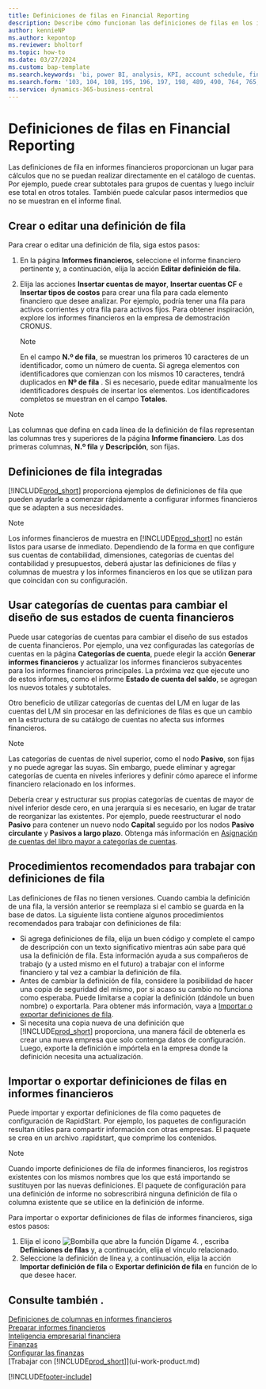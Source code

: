```yaml
---
title: Definiciones de filas en Financial Reporting
description: Describe cómo funcionan las definiciones de filas en los informes financieros.
author: kennieNP
ms.author: kepontop
ms.reviewer: bholtorf
ms.topic: how-to
ms.date: 03/27/2024
ms.custom: bap-template
ms.search.keywords: 'bi, power BI, analysis, KPI, account schedule, financial report'
ms.search.form: '103, 104, 108, 195, 196, 197, 198, 489, 490, 764, 765, 766'
ms.service: dynamics-365-business-central
---
```


# <a name="row-definitions-in-financial-reporting"></a>Definiciones de filas en Financial Reporting

Las definiciones de fila en informes financieros proporcionan un lugar para cálculos que no se puedan realizar directamente en el catálogo de cuentas. Por ejemplo, puede crear subtotales para grupos de cuentas y luego incluir ese total en otros totales. También puede calcular pasos intermedios que no se muestran en el informe final.

## <a name="create-or-edit-a-row-definition"></a>Crear o editar una definición de fila

Para crear o editar una definición de fila, siga estos pasos:

1. En la página **Informes financieros**, seleccione el informe financiero pertinente y, a continuación, elija la acción **Editar definición de fila**.
1. Elija las acciones **Insertar cuentas de mayor**, **Insertar cuentas CF** e **Insertar tipos de costos** para crear una fila para cada elemento financiero que desee analizar. Por ejemplo, podría tener una fila para activos corrientes y otra fila para activos fijos. Para obtener inspiración, explore los informes financieros en la empresa de demostración CRONUS.

    > [!NOTE]
    > En el campo **N.º de fila**, se muestran los primeros 10 caracteres de un identificador, como un número de cuenta. Si agrega elementos con identificadores que comienzan con los mismos 10 caracteres, tendrá duplicados en **Nº de fila** . Si es necesario, puede editar manualmente los identificadores después de insertar los elementos. Los identificadores completos se muestran en el campo **Totales**.

> [!NOTE]
> Las columnas que defina en cada línea de la definición de filas representan las columnas tres y superiores de la página **Informe financiero**. Las dos primeras columnas, **N.º fila** y **Descripción**, son fijas.  

## <a name="built-in-row-definitions"></a>Definiciones de fila integradas

[!INCLUDE[prod_short](includes/prod_short.md)] proporciona ejemplos de definiciones de fila que pueden ayudarle a comenzar rápidamente a configurar informes financieros que se adapten a sus necesidades.

<!-- update this when we release the new templates in 24.1
| Row definition code | Description | How to use this row definition | 
| ------------------- | ----------- | ------------------------------ | 
| TBA 1 | TBA 1 | TBA 1 |
| TBA 2 | TBA 2 | TBA 2 |
| TBA 3 | TBA 3 | TBA 3 |
| TBA 4 | TBA 4 | TBA 4 | 
-->

> [!NOTE]
> Los informes financieros de muestra en [!INCLUDE[prod_short](includes/prod_short.md)] no están listos para usarse de inmediato. Dependiendo de la forma en que configure sus cuentas de contabilidad, dimensiones, categorías de cuentas del contabilidad y presupuestos, deberá ajustar las definiciones de filas y columnas de muestra y los informes financieros en los que se utilizan para que coincidan con su configuración.

## <a name="use-gl-account-categories-to-change-the-layout-of-your-financial-statements"></a>Usar categorías de cuentas para cambiar el diseño de sus estados de cuenta financieros

Puede usar categorías de cuentas para cambiar el diseño de sus estados de cuenta financieros. Por ejemplo, una vez configuradas las categorías de cuentas en la página **Categorías de cuenta**, puede elegir la acción **Generar informes financieros** y actualizar los informes financieros subyacentes para los informes financieros principales. La próxima vez que ejecute uno de estos informes, como el informe **Estado de cuenta del saldo**, se agregan los nuevos totales y subtotales.

Otro beneficio de utilizar categorías de cuentas del L/M en lugar de las cuentas del L/M sin procesar en las definiciones de filas es que un cambio en la estructura de su catálogo de cuentas no afecta sus informes financieros.

> [!NOTE]
> Las categorías de cuentas de nivel superior, como el nodo **Pasivo**, son fijas y no puede agregar las suyas. Sin embargo, puede eliminar y agregar categorías de cuenta en niveles inferiores y definir cómo aparece el informe financiero relacionado en los informes.
>
> Debería crear y estructurar sus propias categorías de cuentas de mayor de nivel inferior desde cero, en una jerarquía si es necesario, en lugar de tratar de reorganizar las existentes. Por ejemplo, puede reestructurar el nodo **Pasivo** para contener un nuevo nodo **Capital** seguido por los nodos **Pasivo circulante** y **Pasivos a largo plazo**. Obtenga más información en [Asignación de cuentas del libro mayor a categorías de cuentas](finance-general-ledger.md#account-categories).

## <a name="best-practices-for-working-with-row-definitions"></a>Procedimientos recomendados para trabajar con definiciones de fila

Las definiciones de filas no tienen versiones. Cuando cambia la definición de una fila, la versión anterior se reemplaza si el cambio se guarda en la base de datos. La siguiente lista contiene algunos procedimientos recomendados para trabajar con definiciones de fila:

- Si agrega definiciones de fila, elija un buen código y complete el campo de descripción con un texto significativo mientras aún sabe para qué usa la definición de fila. Esta información ayuda a sus compañeros de trabajo (y a usted mismo en el futuro) a trabajar con el informe financiero y tal vez a cambiar la definición de fila.
- Antes de cambiar la definición de fila, considere la posibilidad de hacer una copia de seguridad del mismo, por si acaso su cambio no funciona como esperaba. Puede limitarse a copiar la definición (dándole un buen nombre) o exportarla. Para obtener más información, vaya a [Importar o exportar definiciones de fila](#import-or-export-financial-reporting-row-definitions).
- Si necesita una copia nueva de una definición que [!INCLUDE[prod_short](includes/prod_short.md)] proporciona, una manera fácil de obtenerla es crear una nueva empresa que solo contenga datos de configuración. Luego, exporte la definición e impórtela en la empresa donde la definición necesita una actualización.

## <a name="import-or-export-financial-reporting-row-definitions"></a>Importar o exportar definiciones de filas en informes financieros

Puede importar y exportar definiciones de fila como paquetes de configuración de RapidStart. Por ejemplo, los paquetes de configuración resultan útiles para compartir información con otras empresas. El paquete se crea en un archivo .rapidstart, que comprime los contenidos.

> [!NOTE]
> Cuando importe definiciones de fila de informes financieros, los registros existentes con los mismos nombres que los que está importando se sustituyen por las nuevas definiciones. El paquete de configuración para una definición de informe no sobrescribirá ninguna definición de fila o columna existente que se utilice en la definición de informe.

Para importar o exportar definiciones de filas de informes financieros, siga estos pasos:

1. Elija el icono ![Bombilla que abre la función Dígame 4.](media/ui-search/search_small.png "Dígame qué desea hacer") , escriba **Definiciones de filas** y, a continuación, elija el vínculo relacionado.
1. Seleccione la definición de línea y, a continuación, elija la acción **Importar definición de fila** o **Exportar definición de fila** en función de lo que desee hacer.

## <a name="see-also"></a>Consulte también .

[Definiciones de columnas en informes financieros](bi-column-definitions.md)  
[Preparar informes financieros](bi-how-work-account-schedule.md)  
[Inteligencia empresarial financiera](bi.md)  
[Finanzas](finance.md)  
[Configurar las finanzas](finance-setup-finance.md)  
[Trabajar con [!INCLUDE[prod_short](includes/prod_short.md)]](ui-work-product.md)  

[!INCLUDE[footer-include](includes/footer-banner.md)]
